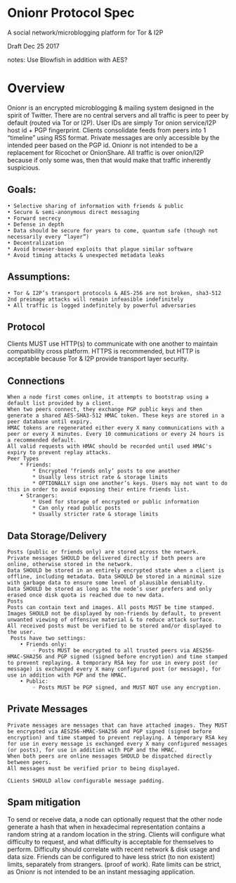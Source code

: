 # Onionr Protocol Spec

A social network/microblogging platform for Tor & I2P

Draft Dec 25 2017

notes:
Use Blowfish in addition with AES?

# Overview

Onionr is an encrypted microblogging & mailing system designed in the spirit of Twitter.
There are no central servers and all traffic is peer to peer by default (routed via Tor or I2P).
User IDs are simply Tor onion service/I2P host id + PGP fingerprint.
Clients consolidate feeds from peers into 1 “timeline” using RSS format.
Private messages are only accessible by the intended peer based on the PGP id.
Onionr is not intended to be a replacement for Ricochet or OnionShare.
All traffic is over onion/I2P because if only some was, then that would make that traffic inherently suspicious.
## Goals:
    • Selective sharing of information with friends & public
    • Secure & semi-anonymous direct messaging
    • Forward secrecy
    • Defense in depth
    • Data should be secure for years to come, quantum safe (though not necessarily every “layer”)
    • Decentralization
    * Avoid browser-based exploits that plague similar software
    * Avoid timing attacks & unexpected metadata leaks
## Assumptions:
    • Tor & I2P’s transport protocols & AES-256 are not broken, sha3-512 2nd preimage attacks will remain infeasible indefinitely
    • All traffic is logged indefinitely by powerful adversaries
## Protocol
Clients MUST use HTTP(s) to communicate with one another to maintain compatibility cross platform. HTTPS is recommended, but HTTP is acceptable because Tor & I2P provide transport layer security.
## Connections
    When a node first comes online, it attempts to bootstrap using a default list provided by a client.
    When two peers connect, they exchange PGP public keys and then generate a shared AES-SHA3-512 HMAC token. These keys are stored in a peer database until expiry.
    HMAC tokens are regenerated either every X many communications with a peer or every X minutes. Every 10 communications or every 24 hours is a recommended default.
    All valid requests with HMAC should be recorded until used HMAC's expiry to prevent replay attacks.
    Peer Types
        * Friends:
            * Encrypted ‘friends only’ posts to one another
            * Usually less strict rate & storage limits
            * OPTIONALLY sign one another’s keys. Users may not want to do this in order to avoid exposing their entire friends list.
        • Strangers:
            * Used for storage of encrypted or public information
            * Can only read public posts
            * Usually stricter rate & storage limits
## Data Storage/Delivery

    Posts (public or friends only) are stored across the network.
    Private messages SHOULD be delivered directly if both peers are online, otherwise stored in the network.
    Data SHOULD be stored in an entirely encrypted state when a client is offline, including metadata. Data SHOULD be stored in a minimal size with garbage data to ensure some level of plausible deniablity.
    Data SHOULD be stored as long as the node’s user prefers and only erased once disk quota is reached due to new data.
    Posts
    Posts can contain text and images. All posts MUST be time stamped.
    Images SHOULD not be displayed by non-friends by default, to prevent unwanted viewing of offensive material & to reduce attack surface.
    All received posts must be verified to be stored and/or displayed to the user.
     Posts have two settings:
        • Friends only:
            ◦ Posts MUST be encrypted to all trusted peers via AES256-HMAC-SHA256 and PGP signed (signed before encryption) and time stamped to prevent replaying. A temporary RSA key for use in every post (or message) is exchanged every X many configured post (or message), for use in addition with PGP and the HMAC.
        • Public:
            ◦ Posts MUST be PGP signed, and MUST NOT use any encryption.
## Private Messages

    Private messages are messages that can have attached images. They MUST be encrypted via AES256-HMAC-SHA256 and PGP signed (signed before encryption) and time stamped to prevent replaying. A temporary RSA key for use in every message is exchanged every X many configured messages (or posts), for use in addition with PGP and the HMAC.
    When both peers are online messages SHOULD be dispatched directly between peers.
    All messages must be verified prior to being displayed.
    
    CLients SHOULD allow configurable message padding.
## Spam mitigation

To send or receive data, a node can optionally request that the other node generate a hash that when in hexadecimal representation contains a random string at a random location in the string. Clients will configure what difficulty to request, and what difficulty is acceptable for themselves to perform. Difficulty should correlate with recent network & disk usage and data size. Friends can be configured to have less strict (to non existent) limits, separately from strangers. (proof of work).
Rate limits can be strict, as Onionr is not intended to be an instant messaging application.